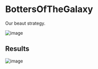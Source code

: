 # BottersOfTheGalaxy
Our beaut strategy. 

![image](https://user-images.githubusercontent.com/5615725/120074784-7eb93500-c06c-11eb-9969-86da3e19ef84.png)

## Results
![image](https://user-images.githubusercontent.com/5615725/120074718-271ac980-c06c-11eb-92d1-36ba5b869ab6.png)

